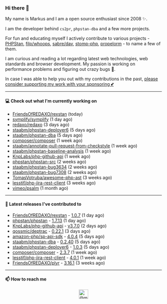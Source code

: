 ### Hi there 👋



My name is Markus and I am a open source enthusiast since 2008 ✨.

I am the developer behind `cs2pr`, `phpstan-dba` and a few more projects.

For fun and educating myself I actively contribute to various projects - [PHPStan](https://github.com/phpstan/phpstan-src), [filp/whoops](https://github.com/filp/whoops), [sabre/dav](https://github.com/sabre-io/dav), [stomp-php](https://github.com/stomp-php/stomp-php), [propelorm](https://github.com/propelorm) - to name a few of them.

I am curious and reading a lot regarding latest web technologies, web standards and browser development. My passion is working on performance problems and figuring out crazy bugs 🐜.

In case I was able to help you out with my contributions in the past, [please consider supporting my work with your sponsoring 💕](https://github.com/sponsors/staabm)


---

#### 💻 Check out what I'm currently working on

- [FriendsOfREDAXO/rexstan](https://github.com/FriendsOfREDAXO/rexstan) (today)
- [symplify/symplify](https://github.com/symplify/symplify) (1 day ago)
- [redaxo/redaxo](https://github.com/redaxo/redaxo) (3 days ago)
- [staabm/phpstan-deployer6](https://github.com/staabm/phpstan-deployer6) (5 days ago)
- [staabm/phpstan-dba](https://github.com/staabm/phpstan-dba) (5 days ago)
- [composer/composer](https://github.com/composer/composer) (1 week ago)
- [staabm/annotate-pull-request-from-checkstyle](https://github.com/staabm/annotate-pull-request-from-checkstyle) (1 week ago)
- [staabm/phpstan-baseline-analysis](https://github.com/staabm/phpstan-baseline-analysis) (1 week ago)
- [KnpLabs/php-github-api](https://github.com/KnpLabs/php-github-api) (1 week ago)
- [phpstan/phpstan-src](https://github.com/phpstan/phpstan-src) (2 weeks ago)
- [staabm/phpstan-bug3634](https://github.com/staabm/phpstan-bug3634) (2 weeks ago)
- [staabm/phpstan-bug7308](https://github.com/staabm/phpstan-bug7308) (2 weeks ago)
- [TomasVotruba/awesome-php-ast](https://github.com/TomasVotruba/awesome-php-ast) (3 weeks ago)
- [lesstif/php-jira-rest-client](https://github.com/lesstif/php-jira-rest-client) (3 weeks ago)
- [vimeo/psalm](https://github.com/vimeo/psalm) (1 month ago)

---

#### 🔭 Latest releases I've contributed to

- [FriendsOfREDAXO/rexstan](https://github.com/FriendsOfREDAXO/rexstan) - [1.0.7](https://github.com/FriendsOfREDAXO/rexstan/releases/tag/1.0.7) (1 day ago)
- [phpstan/phpstan](https://github.com/phpstan/phpstan) - [1.7.13](https://github.com/phpstan/phpstan/releases/tag/1.7.13) (1 day ago)
- [KnpLabs/php-github-api](https://github.com/KnpLabs/php-github-api) - [v3.7.0](https://github.com/KnpLabs/php-github-api/releases/tag/v3.7.0) (2 days ago)
- [qossmic/deptrac](https://github.com/qossmic/deptrac) - [0.22.1](https://github.com/qossmic/deptrac/releases/tag/0.22.1) (3 days ago)
- [amazon-php/sp-api-sdk](https://github.com/amazon-php/sp-api-sdk) - [4.0.4](https://github.com/amazon-php/sp-api-sdk/releases/tag/4.0.4) (5 days ago)
- [staabm/phpstan-dba](https://github.com/staabm/phpstan-dba) - [0.2.40](https://github.com/staabm/phpstan-dba/releases/tag/0.2.40) (5 days ago)
- [staabm/phpstan-deployer6](https://github.com/staabm/phpstan-deployer6) - [1.0.3](https://github.com/staabm/phpstan-deployer6/releases/tag/1.0.3) (5 days ago)
- [composer/composer](https://github.com/composer/composer) - [2.3.7](https://github.com/composer/composer/releases/tag/2.3.7) (1 week ago)
- [lesstif/php-jira-rest-client](https://github.com/lesstif/php-jira-rest-client) - [4.0.1](https://github.com/lesstif/php-jira-rest-client/releases/tag/4.0.1) (1 week ago)
- [FriendsOfREDAXO/plyr](https://github.com/FriendsOfREDAXO/plyr) - [3.16.1](https://github.com/FriendsOfREDAXO/plyr/releases/tag/3.16.1) (3 weeks ago)

---

#### 📫 How to reach me

<p align="center">
<a href="https://twitter.com/@markusstaab" target="blank"><img align="center" src="https://cdn.jsdelivr.net/npm/simple-icons@3.0.1/icons/twitter.svg" alt="@markusstaab" height="30" width="30" /></a>
</p>
